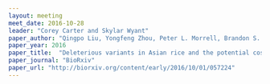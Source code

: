 ```yaml
---
layout: meeting
meet_date: 2016-10-28
leader: "Corey Carter and Skylar Wyant"
paper_author: "Qingpo Liu, Yongfeng Zhou, Peter L. Morrell, Brandon S. Gaut"
paper_year: 2016
paper_title:  "Deleterious variants in Asian rice and the potential cost of domestication"
paper_journal: "BioRxiv"
paper_url: "http://biorxiv.org/content/early/2016/10/01/057224"
---
```

